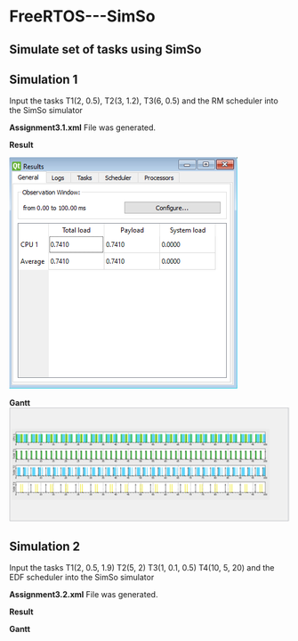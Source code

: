 # FreeRTOS---SimSo

## Simulate set of tasks using SimSo

## Simulation 1 

Input the tasks T1(2, 0.5), T2(3, 1.2), T3(6, 0.5) and the RM scheduler into the SimSo simulator


**Assignment3.1.xml** File was generated.

**Result**

![GUI](https://github.com/adolfdcosta91/FreeRTOS---SimSo/blob/master/ScreenShot/Result1.png)

**Gantt**
![GUI](https://github.com/adolfdcosta91/FreeRTOS---SimSo/blob/master/ScreenShot/Gantt1.png)

## Simulation 2

Input the tasks T1(2, 0.5, 1.9) T2(5, 2) T3(1, 0.1, 0.5) T4(10, 5, 20) and the EDF scheduler into the SimSo simulator

**Assignment3.2.xml** File was generated.

**Result**


**Gantt**
